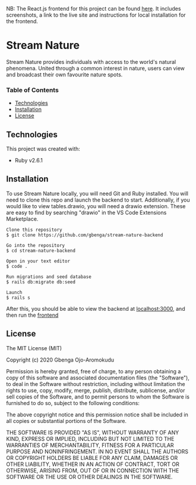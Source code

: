 NB: The React.js frontend for this project can be found [here](https://github.com/gbenga/stream-nature-frontend). It includes screenshots, a link to the live site and instructions for local installation for the frontend.

# Stream Nature

Stream Nature provides individuals with access to the world's natural phenomena. United through a common interest in nature, users can view and broadcast their own favourite nature spots.

### Table of Contents

- [Technologies](#technologies)
- [Installation](#installation)
- [License](#license)

## Technologies

This project was created with:

- Ruby v2.6.1

## **Installation**

To use Stream Nature locally, you will need Git and Ruby installed. You will need to clone this repo and launch the backend to start. Additionally, if you would like to view tables.drawio, you will need a drawio extension. These are easy to find by searching "drawio" in the VS Code Extensions Marketplace.

```
Clone this repository
$ git clone https://github.com/gbenga/stream-nature-backend

Go into the repository
$ cd stream-nature-backend

Open in your text editor
$ code .

Run migrations and seed database
$ rails db:migrate db:seed

Launch
$ rails s
```

After this, you should be able to view the backend at [localhost:3000](http://localhost:3000/api/v1), and then run the [frontend](https://github.com/gbenga/stream-nature-frontend)

## **License**

The MIT License (MIT)

Copyright (c) 2020 Gbenga Ojo-Aromokudu

Permission is hereby granted, free of charge, to any person obtaining a copy of this software and associated documentation files (the "Software"), to deal in the Software without restriction, including without limitation the rights to use, copy, modify, merge, publish, distribute, sublicense, and/or sell copies of the Software, and to permit persons to whom the Software is furnished to do so, subject to the following conditions:

The above copyright notice and this permission notice shall be included in all copies or substantial portions of the Software.

THE SOFTWARE IS PROVIDED "AS IS", WITHOUT WARRANTY OF ANY KIND, EXPRESS OR IMPLIED, INCLUDING BUT NOT LIMITED TO THE WARRANTIES OF MERCHANTABILITY, FITNESS FOR A PARTICULAR PURPOSE AND NONINFRINGEMENT. IN NO EVENT SHALL THE AUTHORS OR COPYRIGHT HOLDERS BE LIABLE FOR ANY CLAIM, DAMAGES OR OTHER LIABILITY, WHETHER IN AN ACTION OF CONTRACT, TORT OR OTHERWISE, ARISING FROM, OUT OF OR IN CONNECTION WITH THE SOFTWARE OR THE USE OR OTHER DEALINGS IN THE SOFTWARE.
